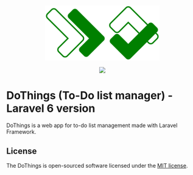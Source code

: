 <p align="center">
	<img src="./public/images/do-things-min.svg" width="300">
</p>
<p align="center">
	<img src="https://res.cloudinary.com/dtfbvvkyp/image/upload/v1566331377/laravel-logolockup-cmyk-red.svg" width="100">	
</p>

# DoThings (To-Do list manager) - Laravel 6 version
DoThings is a web app for to-do list management made with Laravel Framework.

## License

The DoThings is open-sourced software licensed under the [MIT license](https://opensource.org/licenses/MIT).
